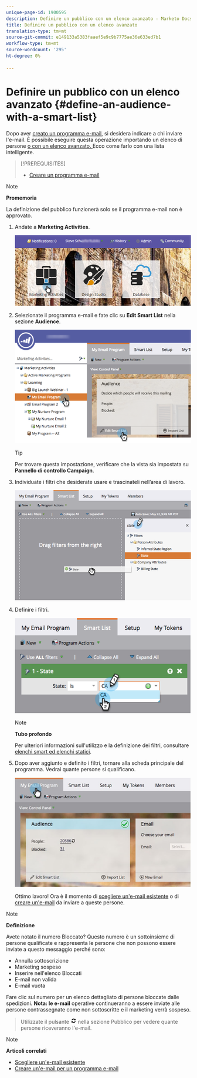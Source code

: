 ```yaml
---
unique-page-id: 1900595
description: Definire un pubblico con un elenco avanzato - Marketo Docs - Documentazione prodotto
title: Definire un pubblico con un elenco avanzato
translation-type: tm+mt
source-git-commit: e149133a5383faaef5e9c9b7775ae36e633ed7b1
workflow-type: tm+mt
source-wordcount: '295'
ht-degree: 0%

---
```



# Definire un pubblico con un elenco avanzato {#define-an-audience-with-a-smart-list}

Dopo aver [creato un programma e-mail](../../../../product-docs/email-marketing/email-programs/creating-an-email-program/create-an-email-program.md), si desidera indicare a chi inviare l&#39;e-mail. È possibile eseguire questa operazione importando un elenco di persone [o con un elenco avanzato. ](define-an-audience-by-importing-a-list.md) Ecco come farlo con una lista intelligente.

>[!PREREQUISITES]
>
>* [Creare un programma e-mail](../../../../product-docs/email-marketing/email-programs/creating-an-email-program/create-an-email-program.md)

>



>[!NOTE]
>
>**Promemoria**
>
>La definizione del pubblico funzionerà solo se il programma e-mail non è approvato.

1. Andate a **Marketing Activities**.

   ![](assets/login-marketing-activities.png)

1. Selezionate il programma e-mail e fate clic su **Edit Smart List** nella sezione **Audience**.

   ![](assets/2017-05-22-09-46-37.png)

   >[!TIP]
   >
   >Per trovare questa impostazione, verificare che la vista sia impostata su **Pannello di controllo Campaign**.

1. Individuate i filtri che desiderate usare e trascinateli nell’area di lavoro.

   ![](assets/dragstate.png)

1. Definire i filtri.

   ![](assets/image2014-9-12-11-3a1-3a14.png)

   >[!NOTE]
   >
   >**Tubo profondo**
   >
   >
   >Per ulteriori informazioni sull&#39;utilizzo e la definizione dei filtri, consultare [elenchi smart ed elenchi statici](http://docs.marketo.com/display/docs/smart+lists+and+static+lists).

1. Dopo aver aggiunto e definito i filtri, tornare alla scheda principale del programma. Vedrai quante persone si qualificano.

   ![](assets/myemailprogram.jpg)

   Ottimo lavoro! Ora è il momento di [scegliere un&#39;e-mail esistente](../../../../product-docs/email-marketing/email-programs/email-program-actions/choose-an-existing-email.md) o di [creare un&#39;e-mail](../../../../product-docs/email-marketing/email-programs/email-program-actions/create-an-email-for-an-email-program.md) da inviare a queste persone.

>[!NOTE]
>
>**Definizione**
>
>Avete notato il numero Bloccato? Questo numero è un sottoinsieme di persone qualificate e rappresenta le persone che non possono essere inviate a questo messaggio perché sono:
>
>* Annulla sottoscrizione
>* Marketing sospeso
>*  Inserire nell&#39;elenco Bloccati
>* E-mail non valida
>* E-mail vuota

>
>
Fare clic sul numero per un elenco dettagliato di persone bloccate dalle spedizioni. **Nota: le e-mail** operative continueranno a essere inviate alle persone contrassegnate come non sottoscritte e il marketing verrà sospeso.
>
>Utilizzate il pulsante ![—](assets/image2014-10-23-16-3a32-3a36.png) nella sezione Pubblico per vedere quante persone riceveranno l&#39;e-mail.

>[!NOTE]
>
>**Articoli correlati**
>
>* [Scegliere un&#39;e-mail esistente](../../../../product-docs/email-marketing/email-programs/email-program-actions/choose-an-existing-email.md)
>* [Creare un&#39;e-mail per un programma e-mail](../../../../product-docs/email-marketing/email-programs/email-program-actions/create-an-email-for-an-email-program.md)

>




